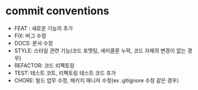 # commit conventions
* FEAT : 새로운 기능의 추가
* FIX: 버그 수정
* DOCS: 문서 수정
* STYLE: 스타일 관련 기능(코드 포맷팅, 세미콜론 누락, 코드 자체의 변경이 없는 경우)
* REFACTOR: 코드 리펙토링
* TEST: 테스트 코트, 리펙토링 테스트 코드 추가
* CHORE: 빌드 업무 수정, 패키지 매니저 수정(ex .gitignore 수정 같은 경우)